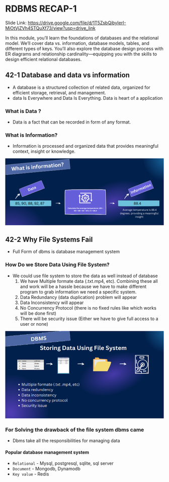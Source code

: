 
# RDBMS RECAP-1
Slide Link: https://drive.google.com/file/d/1T5ZsbQibyIerI-MiOtVjZVh4STQuXf73/view?usp=drive_link



In this module, you’ll learn the foundations of databases and the relational model. We’ll cover data vs. information, database models, tables, and different types of keys. You’ll also explore the database design process with ER diagrams and relationship cardinality—equipping you with the skills to design efficient relational databases.

## 42-1 Database and data vs information
- A database is a structured collection of related data, organized for efficient storage, retrieval, and management.
- data Is Everywhere and Data Is Everything. Data is heart of a application 

### What is Data ?
- Data is a fact that can be recorded in form of any format. 

### What is Information?
- Information is processed and organized data that provides meaningful context, insight or knowledge. 

![alt text](image.png)

## 42-2 Why File Systems Fail
- Full Form of dbms is database management system 

### How Do we Store Data Using File System? 
- We could use file system to store the data as well instead of database 
    1. We have Multiple formate data (.txt.mp4, etc). Combining these all and work will be a hassle because we have to make different program to grab information we need a specific system. 
    2. Data Redundancy (data duplication) problem will appear
    3. Data Inconsistency will appear
    4. No Concurrency Protocol (there is no fixed rules like which works will be done first)
    5. There will be security issue (Either we have to give full access to a user or none)

![alt text](image-1.png)

### For Solving the drawback of the file system dbms came 
- Dbms take all the responsibilities for managing data 

#### Popular database management system 
- `Relational` - Mysql, postgresql, sqlite, sql server
- `Document` - Mongodb, Dynamodb
- `Key value` - Redis 